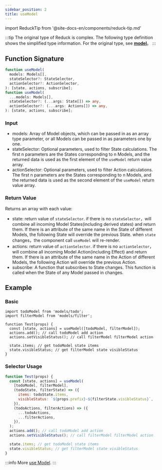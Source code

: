 ```yaml
---
sidebar_position: 2
title: useModel
---
```


import ReduckTip from '@site-docs-en/components/reduck-tip.md'

<ReduckTip />

:::tip
The original type of Reduck is complex. The following type definition shows the simplified type information. For the original type, see [**model**](https://github.com/modern-js-dev/reduck/blob/main/packages/store/src/model/model.ts)。
:::


## Function Signature

```ts
function useModel(
  models: Models[],
  stateSelector?: StateSelector,
  actionSelector?: ActionSelector,
): [state, actions, subscribe];
function useModel(
  ...models: Models[],
  stateSelector?: (...args: State[]) => any,
  actionSelector?: (...args: Actions[]) => any,
): [state, actions, subscribe];
```


### Input

- models: Array of Model objects, which can be passed in as an array type parameter, or all Models can be passed in as parameters one by one.
- stateSelector: Optional parameters, used to filter State calculations. The first n parameters are the States corresponding to n Models, and the returned data is used as the first element of the `useModel` return value array.
- actionSelector: Optional parameters, used to filter Action calculations. The first n parameters are the States corresponding to n Models, and the returned data is used as the second element of the `useModel` return value array.


### Return Value

Returns an array with each value:

- state: return value of `stateSelector`. if there is no `stateSelector`，will combine all incoming Model States(including derived states) and return them. If there is an attribute of the same name in the State of different Models, the following State will override the previous State. when `state` changes，the component call `useModel` will re-render.
- actions: return value of `actionSelector`. if there is no `actionSelector`，will combine all incoming Model Action(including Effect) and return them. If there is an attribute of the same name in the Action of different Models, the following Action will override the previous Action.
- subscribe: A function that subscribes to State changes. This function is called when the State of any Model passed in changes.

## Example

### Basic

```tsx
import todoModel from 'models/todo';
import filterModel from 'models/filter';

function Test(props) {
  const [state, actions] = useModel([todoModel, filterModel]);
  actions.add(); // call todoModel add action
  actions.setVisibleStatus(); // call filterModel filterModel action

  state.items; // get todoModel state items
  state.visibleStatus; // get filterModel state visibleStatus
}
```

### Selector Usage

```js
function Test(props) {
  const [state, actions] = useModel(
    [todoModel, filterModel],
    (todoState, filterState) => ({
      items: todoState.items,
      visibleStatus: `${props.prefix}-${filterState.visibleStatus}`,
    }),
    (todoActions, filterActions) => ({
      ...todoActions,
      ...filterActions,
    }),
  );
  actions.add(); // call todoModel add action
  actions.setVisibleStatus(); // call filterModel filterModel action

  state.items; // get todoModel state items
  state.visibleStatus; // get filterModel state visibleStatus
}
```

:::info More
[use Model](/docs/guides/topic-detail/model/use-model).
:::
